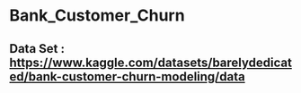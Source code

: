 # Bank_Customer_Churn

## Data Set : https://www.kaggle.com/datasets/barelydedicated/bank-customer-churn-modeling/data
 
